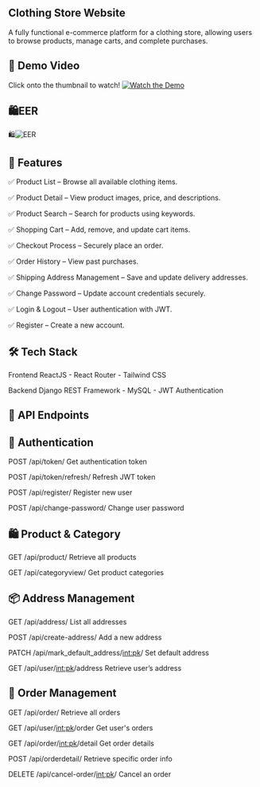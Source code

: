 ## Clothing Store Website

A fully functional e-commerce platform for a clothing store, allowing users to browse products, manage carts, and complete purchases.


## 🎥 Demo Video
Click onto the thumbnail to watch!
[![Watch the Demo](https://img.youtube.com/vi/ZhPm3UiTWuA/maxresdefault.jpg)](https://www.youtube.com/watch?v=ZhPm3UiTWuA)

## 🛍️EER

🛍![EER](https://i.imgur.com/RVkGGHE.png)

## 🚀 Features

✅ Product List – Browse all available clothing items.

✅ Product Detail – View product images, price, and descriptions.

✅ Product Search – Search for products using keywords.

✅ Shopping Cart – Add, remove, and update cart items.

✅ Checkout Process – Securely place an order.

✅ Order History – View past purchases.

✅ Shipping Address Management – Save and update delivery addresses.

✅ Change Password – Update account credentials securely.

✅ Login & Logout – User authentication with JWT.

✅ Register – Create a new account.

## 🛠️ Tech Stack

Frontend
ReactJS -
React Router -
Tailwind CSS

Backend
Django REST Framework -
MySQL -
JWT Authentication

## 📌 API Endpoints

## 🔐 Authentication


POST	/api/token/	Get authentication token

POST	/api/token/refresh/	Refresh JWT token

POST	/api/register/	Register new user

POST	/api/change-password/	Change user password

## 🛍️ Product & Category


GET	/api/product/	Retrieve all products

GET	/api/categoryview/	Get product categories

## 📦 Address Management


GET	/api/address/	List all addresses

POST	/api/create-address/	Add a new address

PATCH	/api/mark_default_address/<int:pk>/	Set default address

GET	/api/user/<int:pk>/address	Retrieve user’s address

## 🛒 Order Management


GET	/api/order/	Retrieve all orders

GET	/api/user/<int:pk>/order	Get user's orders

GET	/api/order/<int:pk>/detail	Get order details

POST	/api/orderdetail/	Retrieve specific order info

DELETE	/api/cancel-order/<int:pk>/	Cancel an order

